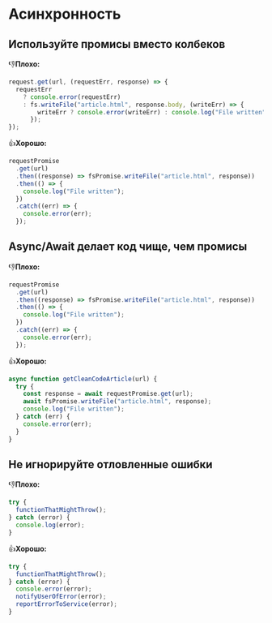 # Асинхронность

## Используйте промисы вместо колбеков

👎**Плохо:**

```javascript
request.get(url, (requestErr, response) => {
  requestErr
    ? console.error(requestErr)
    : fs.writeFile("article.html", response.body, (writeErr) => {
        writeErr ? console.error(writeErr) : console.log("File written");
      });
});
```

👍**Хорошо:**

```javascript
requestPromise
  .get(url)
  .then((response) => fsPromise.writeFile("article.html", response))
  .then(() => {
    console.log("File written");
  })
  .catch((err) => {
    console.error(err);
  });
```

## Async/Await делает код чище, чем промисы

👎**Плохо:**

```javascript
requestPromise
  .get(url)
  .then((response) => fsPromise.writeFile("article.html", response))
  .then(() => {
    console.log("File written");
  })
  .catch((err) => {
    console.error(err);
  });
```

👍**Хорошо:**

```javascript
async function getCleanCodeArticle(url) {
  try {
    const response = await requestPromise.get(url);
    await fsPromise.writeFile("article.html", response);
    console.log("File written");
  } catch (err) {
    console.error(err);
  }
}
```

## Не игнорируйте отловленные ошибки

👎**Плохо:**

```javascript
try {
  functionThatMightThrow();
} catch (error) {
  console.log(error);
}
```

👍**Хорошо:**

```javascript
try {
  functionThatMightThrow();
} catch (error) {
  console.error(error);
  notifyUserOfError(error);
  reportErrorToService(error);
}
```

